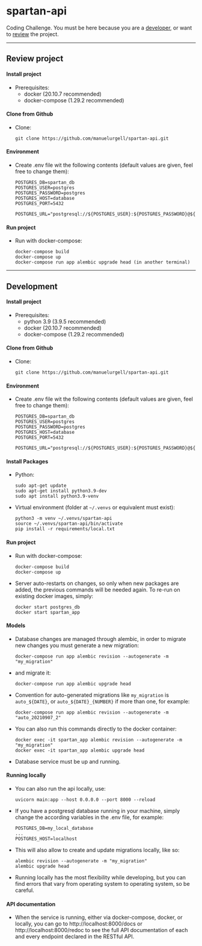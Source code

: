 # spartan-api
Coding Challenge. You must be here because you are a [developer](#development), or want to [review](#review-project) the project.
***
## Review project

#### Install project
- Prerequisites:
  - docker (20.10.7 recommended)
  - docker-compose (1.29.2 recommended)

#### Clone from Github
- Clone:
  ```
  git clone https://github.com/manuelurgell/spartan-api.git
  ```

#### Environment
- Create .env file wit the following contents (default values are given, feel free to change them):
  ```
  POSTGRES_DB=spartan_db
  POSTGRES_USER=postgres
  POSTGRES_PASSWORD=postgres
  POSTGRES_HOST=database
  POSTGRES_PORT=5432

  POSTGRES_URL="postgresql://${POSTGRES_USER}:${POSTGRES_PASSWORD}@${POSTGRES_HOST}:${POSTGRES_PORT}/${POSTGRES_DB}"
  ```

#### Run project
- Run with docker-compose:
  ```
  docker-compose build
  docker-compose up
  docker-compose run app alembic upgrade head (in another terminal)
  ```
***
## Development

#### Install project
- Prerequisites:
  - python 3.9 (3.9.5 recommended)
  - docker (20.10.7 recommended)
  - docker-compose (1.29.2 recommended)

#### Clone from Github
- Clone:
  ```
  git clone https://github.com/manuelurgell/spartan-api.git
  ```

#### Environment
- Create .env file wit the following contents (default values are given, feel free to change them):
  ```
  POSTGRES_DB=spartan_db
  POSTGRES_USER=postgres
  POSTGRES_PASSWORD=postgres
  POSTGRES_HOST=database
  POSTGRES_PORT=5432

  POSTGRES_URL="postgresql://${POSTGRES_USER}:${POSTGRES_PASSWORD}@${POSTGRES_HOST}:${POSTGRES_PORT}/${POSTGRES_DB}"
  ```

#### Install Packages
- Python:
  ```
  sudo apt-get update
  sudo apt-get install python3.9-dev
  sudo apt install python3.9-venv
  ```
- Virtual environment (folder at `~/.venvs` or equivalent must exist):
  ```
  python3 -m venv ~/.venvs/spartan-api
  source ~/.venvs/spartan-api/bin/activate
  pip install -r requirements/local.txt
  ```

#### Run project
- Run with docker-compose:
  ```
  docker-compose build
  docker-compose up
  ```
- Server auto-restarts on changes, so only when new packages are added, the previous commands will be needed again. To re-run on existing docker images, simply:
  ```
  docker start postgres_db
  docker start spartan_app
  ```

#### Models
- Database changes are managed through alembic, in order to migrate new changes you must generate a new migration:
  ```
  docker-compose run app alembic revision --autogenerate -m "my_migration"
  ```
- and migrate it:
  ```
  docker-compose run app alembic upgrade head
  ```
- Convention for auto-generated migrations like `my_migration` is `auto_${DATE}`, or `auto_${DATE}_{NUMBER}` if more than one, for example:
  ```
  docker-compose run app alembic revision --autogenerate -m "auto_20210907_2"
  ```
- You can also run this commands directly to the docker container:
  ```
  docker exec -it spartan_app alembic revision --autogenerate -m "my_migration"
  docker exec -it spartan_app alembic upgrade head
  ```

- Database service must be up and running.

#### Running locally
- You can also run the api locally, use:
  ```
  uvicorn main:app --host 0.0.0.0 --port 8000 --reload
  ```
- If you have a postgresql database running in your machine, simply change the according variables in the .env file, for example:
  ```
  POSTGRES_DB=my_local_database
  ...
  POSTGRES_HOST=localhost
  ```
- This will also allow to create and update migrations locally, like so:
  ```
  alembic revision --autogenerate -m "my_migration"
  alembic upgrade head
  ```
- Running locally has the most flexibility while developing, but you can find errors that vary from operating system to operating system, so be careful.

#### API documentation
- When the service is running, either via docker-compose, docker, or locally, you can go to http://localhost:8000/docs or http://localhost:8000/redoc to see the full API documentation of each and every endpoint declared in the RESTful API.
